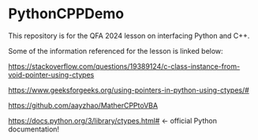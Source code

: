 # PythonCPPDemo

This repository is for the QFA 2024 lesson on interfacing Python and C++.

Some of the information referenced for the lesson is linked below:

https://stackoverflow.com/questions/19389124/c-class-instance-from-void-pointer-using-ctypes

https://www.geeksforgeeks.org/using-pointers-in-python-using-ctypes/#

https://github.com/aayzhao/MatherCPPtoVBA

https://docs.python.org/3/library/ctypes.html# <- official Python documentation!
